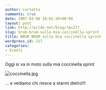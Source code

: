 ```yaml
---
author: carlotta
comments: true
date: 2007-03-08 18:01:20+00:00
layout: post
link: http://pilde.net/blog/?p=217
slug: brum-brum-sulla-mia-coccinella-sprint
title: BRUM BRUM sulla mia coccinella sprint
wordpress_id: 217
categories:
- Eventi
---
```


Oggi si va in moto sulla mia coccinella sprint

![coccinella.jpg](http://pilde.net/blog/wp-content/uploads/2007/03/coccinella.jpg)

... e vediamo chi riesce a starmi dietro!!!
